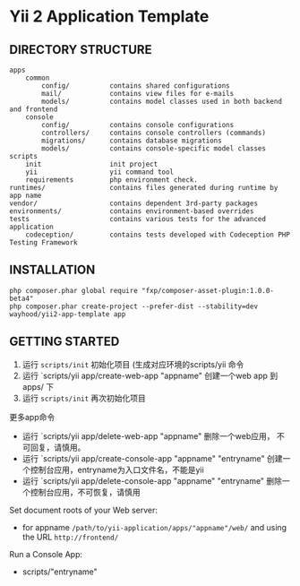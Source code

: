Yii 2 Application Template
==========================

DIRECTORY STRUCTURE
-------------------

```
apps
    common
        config/          contains shared configurations
        mail/            contains view files for e-mails
        models/          contains model classes used in both backend and frontend
    console
        config/          contains console configurations
        controllers/     contains console controllers (commands)
        migrations/      contains database migrations
        models/          contains console-specific model classes
scripts
    init                 init project
    yii                  yii command tool
    requirements         php environment check.
runtimes/                contains files generated during runtime by app name
vendor/                  contains dependent 3rd-party packages
environments/            contains environment-based overrides
tests                    contains various tests for the advanced application
    codeception/         contains tests developed with Codeception PHP Testing Framework
```

INSTALLATION
------------
~~~
php composer.phar global require "fxp/composer-asset-plugin:1.0.0-beta4"
php composer.phar create-project --prefer-dist --stability=dev wayhood/yii2-app-template app
~~~

GETTING STARTED
---------------

1. 运行 `scripts/init` 初始化项目 (生成对应环境的scripts/yii 命令
2. 运行 `scripts/yii app/create-web-app "appname" 创建一个web app 到 apps/ 下
3. 运行 `scripts/init` 再次初始化项目

更多app命令

- 运行 `scripts/yii app/delete-web-app "appname" 删除一个web应用， 不可回复，请慎用。
- 运行 `scripts/yii app/create-console-app "appname" "entryname"  创建一个控制台应用，entryname为入口文件名，不能是yii
- 运行 `scripts/yii app/delete-console-app "appname" "entryname" 删除一个控制台应用，不可恢复，请慎用

Set document roots of your Web server:

- for appname `/path/to/yii-application/apps/"appname"/web/` and using the URL `http://frontend/`

Run a Console App:

- scripts/"entryname"
